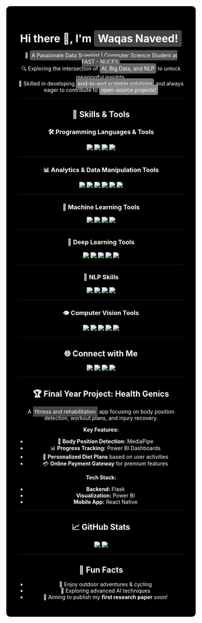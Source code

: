 <div align="center" style="background-color: black; color: white; padding: 30px; border-radius: 10px;">

# Hi there 👋, I'm <span style="background-color: #444; padding: 5px 10px; border-radius: 5px;">Waqas Naveed!</span>  
  
🚀 <span style="background-color: #555; padding: 5px; border-radius: 5px;">A Passionate Data Scientist | Computer Science Student at FAST - NUCES</span>  
🔍 Exploring the intersection of <span style="background-color: #666; padding: 5px; border-radius: 5px;">AI, Big Data, and NLP</span> to unlock meaningful insights.  
💼 Skilled in developing <span style="background-color: #777; padding: 5px; border-radius: 5px;">end-to-end scalable solutions</span> and always eager to contribute to <span style="background-color: #888; padding: 5px; border-radius: 5px;">open-source projects!</span>  

---

## 💼 Skills & Tools  

### 🛠️ Programming Languages & Tools  
<p align="center">
  <img src="https://img.shields.io/badge/Python-3776AB?style=for-the-badge&logo=python&logoColor=white" />
  <img src="https://img.shields.io/badge/SQL-316192?style=for-the-badge&logo=postgresql&logoColor=white" />
  <img src="https://img.shields.io/badge/Scala-DC322F?style=for-the-badge&logo=scala&logoColor=white" />
  <img src="https://img.shields.io/badge/Apache%20Spark-E25A1C?style=for-the-badge&logo=apachespark&logoColor=white" />
</p>

---

### 📊 Analytics & Data Manipulation Tools  
<p align="center">
  <img src="https://img.shields.io/badge/Pandas-150458?style=for-the-badge&logo=pandas&logoColor=white" />
  <img src="https://img.shields.io/badge/NumPy-013243?style=for-the-badge&logo=numpy&logoColor=white" />
  <img src="https://img.shields.io/badge/SciPy-8CAAE6?style=for-the-badge" />
  <img src="https://img.shields.io/badge/Matplotlib-11557C?style=for-the-badge" />
  <img src="https://img.shields.io/badge/Seaborn-3776AB?style=for-the-badge" />
  <img src="https://img.shields.io/badge/Plotly-3F4F75?style=for-the-badge" />
</p>

---

### 🤖 Machine Learning Tools  
<p align="center">
  <img src="https://img.shields.io/badge/Scikit--Learn-F7931E?style=for-the-badge&logo=scikit-learn&logoColor=white" />
  <img src="https://img.shields.io/badge/XGBoost-FF5733?style=for-the-badge" />
  <img src="https://img.shields.io/badge/LightGBM-00E2C2?style=for-the-badge" />
  <img src="https://img.shields.io/badge/MLflow-0194E2?style=for-the-badge" />
</p>

---

### 🧠 Deep Learning Tools  
<p align="center">
  <img src="https://img.shields.io/badge/TensorFlow-FF6F00?style=for-the-badge&logo=tensorflow&logoColor=white" />
  <img src="https://img.shields.io/badge/Keras-D00000?style=for-the-badge&logo=keras&logoColor=white" />
  <img src="https://img.shields.io/badge/PyTorch-EE4C2C?style=for-the-badge&logo=pytorch&logoColor=white" />
  <img src="https://img.shields.io/badge/FastAI-808080?style=for-the-badge" />
  <img src="https://img.shields.io/badge/Weights%20%26%20Biases-FFBE00?style=for-the-badge" />
</p>

---

### 🔡 NLP Skills  
<p align="center">
  <img src="https://img.shields.io/badge/NLTK-85A2A2?style=for-the-badge" />
  <img src="https://img.shields.io/badge/SpaCy-09A3D5?style=for-the-badge" />
  <img src="https://img.shields.io/badge/Hugging%20Face-FF8A00?style=for-the-badge&logo=huggingface&logoColor=black" />
  <img src="https://img.shields.io/badge/Gensim-6294F2?style=for-the-badge" />
</p>

---

### 👁️ Computer Vision Tools  
<p align="center">
  <img src="https://img.shields.io/badge/OpenCV-5C3EE8?style=for-the-badge&logo=opencv&logoColor=white" />
  <img src="https://img.shields.io/badge/MediaPipe-FF9C00?style=for-the-badge" />
  <img src="https://img.shields.io/badge/YOLOv5-00FFFF?style=for-the-badge" />
  <img src="https://img.shields.io/badge/Detectron2-1E2A78?style=for-the-badge" />
  <img src="https://img.shields.io/badge/Open3D-111111?style=for-the-badge" />
</p>

---

## 🌐 Connect with Me  
<p align="center">
  <a href="https://www.linkedin.com/in/waqas-naveed-630297247/" target="_blank">
    <img src="https://img.shields.io/badge/-LinkedIn-0A66C2?style=for-the-badge&logo=linkedin&logoColor=white" />
  </a>
  <a href="https://github.com/Waqas56jb" target="_blank">
    <img src="https://img.shields.io/badge/-GitHub-181717?style=for-the-badge&logo=github&logoColor=white" />
  </a>
  <a href="https://instagram.com/masoom_hamza56jb?igsh=emF5ZDIwNXI3bnVj" target="_blank">
    <img src="https://img.shields.io/badge/-Instagram-E4405F?style=for-the-badge&logo=instagram&logoColor=white" />
  </a>
  <a href="https://snapchat.com/add/hamza56jb?share_id=rbYfj9G-rCk&locale=en-US" target="_blank">
    <img src="https://img.shields.io/badge/-Snapchat-FFFC00?style=for-the-badge&logo=snapchat&logoColor=black" />
  </a>
</p>

---

## 🏆 Final Year Project: Health Genics  
A <span style="background-color: #444; padding: 5px;">fitness and rehabilitation</span> app focusing on body position detection, workout plans, and injury recovery.  

**Key Features:**  
- 🧍 **Body Position Detection:** MediaPipe  
- 📊 **Progress Tracking:** Power BI Dashboards  
- 🥗 **Personalized Diet Plans** based on user activities  
- 💳 **Online Payment Gateway** for premium features  

**Tech Stack:**  
- **Backend:** Flask  
- **Visualization:** Power BI  
- **Mobile App:** React Native  

---

## 📈 GitHub Stats  
<p align="center">
  <img src="https://github-readme-stats.vercel.app/api?username=Waqas56jb&show_icons=true&theme=dark" />
  <img src="https://github-readme-stats.vercel.app/api/top-langs/?username=Waqas56jb&layout=compact&theme=dark" />
</p>

---

## 🎯 Fun Facts  
- 🚴 Enjoy outdoor adventures & cycling  
- 🧠 Exploring advanced AI techniques  
- 🎯 Aiming to publish my **first research paper** soon!  

</div>
